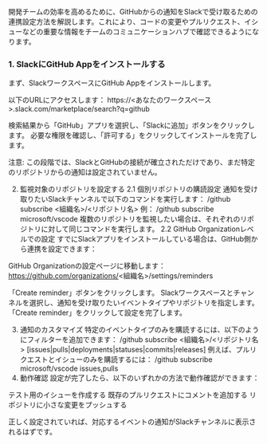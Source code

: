 開発チームの効率を高めるために、GitHubからの通知をSlackで受け取るための連携設定方法を解説します。これにより、コードの変更やプルリクエスト、イシューなどの重要な情報をチームのコミュニケーションハブで確認できるようになります。

### 1. SlackにGitHub Appをインストールする
まず、SlackワークスペースにGitHub Appをインストールします。

以下のURLにアクセスします：
https://<あなたのワークスペース>.slack.com/marketplace/search?q=github

検索結果から「GitHub」アプリを選択し、「Slackに追加」ボタンをクリックします。
必要な権限を確認し、「許可する」をクリックしてインストールを完了します。


注意: この段階では、SlackとGitHubの接続が確立されただけであり、まだ特定のリポジトリからの通知は設定されていません。

2. 監視対象のリポジトリを設定する
2.1 個別リポジトリの購読設定
通知を受け取りたいSlackチャンネルで以下のコマンドを実行します：
/github subscribe <組織名>/<リポジトリ名>
例：
/github subscribe microsoft/vscode
複数のリポジトリを監視したい場合は、それぞれのリポジトリに対して同じコマンドを実行します。
2.2 GitHub Organizationレベルでの設定
すでにSlackアプリをインストールしている場合は、GitHub側から連携を設定できます：

GitHub Organizationの設定ページに移動します：
https://github.com/organizations/<組織名>/settings/reminders

「Create reminder」ボタンをクリックします。
Slackワークスペースとチャンネルを選択し、通知を受け取りたいイベントタイプやリポジトリを指定します。
「Create reminder」をクリックして設定を完了します。

3. 通知のカスタマイズ
特定のイベントタイプのみを購読するには、以下のようにフィルターを追加できます：
/github subscribe <組織名>/<リポジトリ名> [issues|pulls|deployments|statuses|commits|releases]
例えば、プルリクエストとイシューのみを購読するには：
/github subscribe microsoft/vscode issues,pulls
4. 動作確認
設定が完了したら、以下のいずれかの方法で動作確認ができます：

テスト用のイシューを作成する
既存のプルリクエストにコメントを追加する
リポジトリに小さな変更をプッシュする

正しく設定されていれば、対応するイベントの通知がSlackチャンネルに表示されるはずです。
